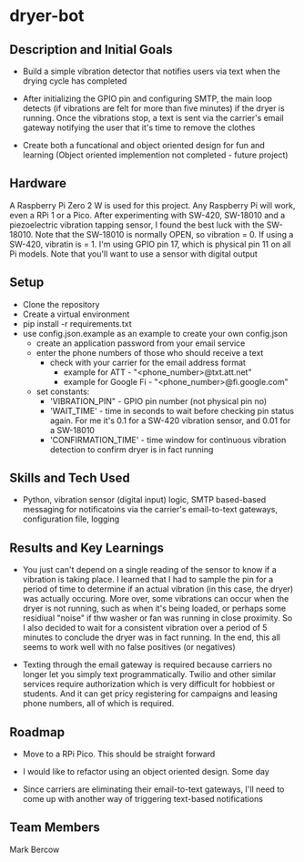 # dryer-bot

## Description and Initial Goals

- Build a simple vibration detector that notifies users via text when the drying cycle has completed

- After initializing the GPIO pin and configuring SMTP, the main loop detects (if vibrations are felt for more than five minutes) if the dryer is running. Once the vibrations stop, a text is sent via the carrier's email gateway notifying the user that it's time to remove the clothes

- Create both a funcational and object oriented design for fun and learning (Object oriented implemention not completed - future project)

## Hardware

A Raspberry Pi Zero 2 W is used for this project. Any Raspberry Pi will work, even a RPi 1 or a Pico. After experimenting with SW-420, SW-18010 and a piezoelectric vibration tapping sensor, I found the best luck with the SW-18010. Note that the SW-18010 is normally OPEN, so vibration = 0. If using a SW-420, vibratin is = 1. I'm using GPIO pin 17, which is physical pin 11 on all Pi models. Note that you'll want to use a sensor with digital output

## Setup

- Clone the repository
- Create a virtual environment
- pip install -r requirements.txt
- use config.json.example as an example to create your own config.json
    - create an application password from your email service
    - enter the phone numbers of those who should receive a text
        - check with your carrier for the email address format
            - example for ATT - "<phone_number>@txt.att.net"
            - example for Google Fi - "<phone_number>@fi.google.com"
    - set constants:
        - 'VIBRATION_PIN" - GPIO pin number (not physical pin no)
        - 'WAIT_TIME' - time in seconds to wait before checking pin status again. For me it's 0.1 for a SW-420 vibration sensor, and 0.01 for a SW-18010
        - 'CONFIRMATION_TIME' - time window for continuous vibration detection to confirm dryer is in fact running

## Skills and Tech Used

- Python, vibration sensor (digital input) logic, SMTP based-based messaging for notificatoins via the carrier's email-to-text gateways, configuration file, logging

## Results and Key Learnings

- You just can't depend on a single reading of the sensor to know if a vibration is taking place. I learned that I had to sample the pin for a period of time to determine if an actual vibration (in this case, the dryer) was actually occuring. More over, some vibrations can occur when the dryer is not running, such as when it's being loaded, or perhaps some residiual "noise" if thw washer or fan was running in close proximity. So I also decided to wait for a consistent vibration over a period of 5 minutes to conclude the dryer was in fact running. In the end, this all seems to work well with no false positives (or negatives)

- Texting through the email gateway is required because carriers no longer let you simply text programmatically. Twilio and other similar services require authorization which is very difficult for hobbiest or students. And it can get pricy registering for campaigns and leasing phone numbers, all of which is required. 

## Roadmap

- Move to a RPi Pico. This should be straight forward

- I would like to refactor using an object oriented design. Some day

- Since carriers are eliminating their email-to-text gateways, I'll need to come up with another way of triggering text-based notifications

## Team Members

Mark Bercow
